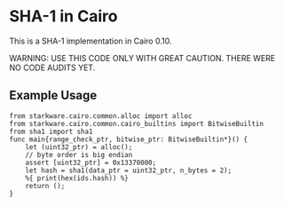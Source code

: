 # SHA-1 in Cairo

This is a SHA-1 implementation in Cairo 0.10.

WARNING: USE THIS CODE ONLY WITH GREAT CAUTION. THERE WERE NO CODE AUDITS YET.

## Example Usage 

```Cairo
from starkware.cairo.common.alloc import alloc
from starkware.cairo.common.cairo_builtins import BitwiseBuiltin
from sha1 import sha1
func main{range_check_ptr, bitwise_ptr: BitwiseBuiltin*}() {
    let (uint32_ptr) = alloc();
    // byte order is big endian
    assert [uint32_ptr] = 0x13370000;
    let hash = sha1(data_ptr = uint32_ptr, n_bytes = 2);
    %{ print(hex(ids.hash)) %}
    return ();
}
```
